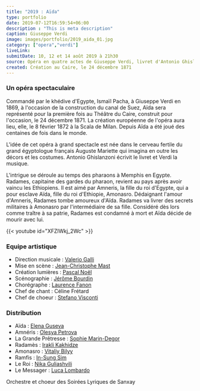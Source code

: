 ```yaml
---
title: "2019 : Aïda"
type: portfolio
date: 2019-07-12T16:59:54+06:00
description : "This is meta description"
caption: Giuseppe Verdi
image: images/portfolio/2019_aida_01.jpg
category: ["opera","verdi"]
liveLink: 
submitDate: 10, 12 et 14 août 2019 à 21h30
source: Opéra en quatre actes de Giuseppe Verdi, livret d'Antonio Ghislanzoni. 
created: Création au Caire, le 24 décembre 1871
---
```

### Un opéra spectaculaire

Commandé par le khédive d'Egypte, Ismaïl Pacha, à Giuseppe Verdi en 1869, à l'occasion de la construction du canal de Suez, Aïda sera représenté pour la première fois au Théâtre du Caire, construit pour l'occasion, le 24 décembre 1871. La création européenne de l'opéra aura lieu, elle, le 8 février 1872 à la Scala de Milan. Depuis Aïda a été joué des centaines de fois dans le monde.

L'idée de cet opéra à grand spectacle est née dans le cerveau fertile du grand égyptologue français Auguste Mariette qui imagina en outre les décors et les costumes. Antonio Ghislanzoni écrivit le livret et Verdi la musique.

L'intrigue se déroule au temps des pharaons à Memphis en Egypte. Radames, capitaine des gardes du pharaon, revient au pays après avoir vaincu les Ethiopiens. Il est aimé par Amneris, la fille du roi d'Egypte, qui a pour esclave Aïda, fille du roi d'Ethiopie, Amonasro. Dédaignant l'amour d'Amneris, Radames tombe amoureux d'Aïda. Radames va livrer des secrets militaires à Amonasro par l'intermédiaire de sa fille. Considéré dès lors comme traître à sa patrie, Radames est condamné à mort et Aïda décide de mourir avec lui.

{{< youtube id="XFZlWkj_2Wc" >}}


### Equipe artistique


- Direction musicale : [Valerio Galli](/artists/valerio_galli/)
- Mise en scène : [Jean-Christophe Mast](/artists/jean-christophe_mast/)
- Création lumières : [Pascal Noël](/artists/pascal_noel/)
- Scénographie : [Jérôme Bourdin](/artists/jerome_bourdin/)
- Chorégraphe : [Laurence Fanon](/artists/laurence_fanon/)
- Chef de chant : Céline Frétard
- Chef de choeur : [Stefano Visconti](/artists/stefano_visconti/)

### Distribution

- Aïda : [Elena Guseva](/artists/elena_guseva/)
- Amnéris : [Olesya Petrova](/artists/olesya_petrova/)
- La Grande Prêtresse : [Sophie Marin-Degor](/artists/sophie_marin_degor/)
- Radamès : [Irakli Kakhidze](/artists/irakli_kakhidze/)
- Amonasro : [Vitaliy Bilyy](/artists/vitaliy_bilyy/)
- Ramfis : [In-Sung Sim](/artists/in-sung_sim/)
- Le Roi : [Nika Guliashvili](/artists/nika_guliashvili)
- Le Messager : [Luca Lombardo](/artists/luca_lombardo/)

Orchestre et choeur des Soirées Lyriques de Sanxay
